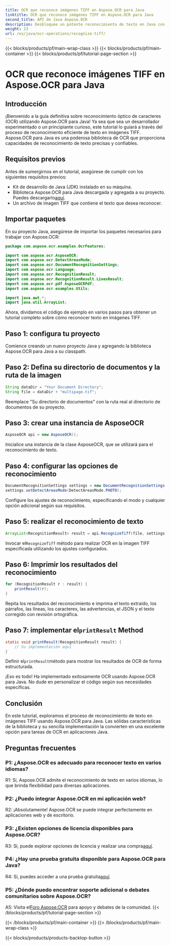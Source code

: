 ```yaml
---
title: OCR que reconoce imágenes TIFF en Aspose.OCR para Java
linktitle: OCR que reconoce imágenes TIFF en Aspose.OCR para Java
second_title: API de Java Aspose.OCR
description: Desbloquee un potente reconocimiento de texto en Java con Aspose.OCR. Reconozca texto sin esfuerzo en imágenes TIFF. Descárguelo ahora para disfrutar de una experiencia de OCR perfecta.
weight: 13
url: /es/java/ocr-operations/recognize-tiff/
---
```


{{< blocks/products/pf/main-wrap-class >}}
{{< blocks/products/pf/main-container >}}
{{< blocks/products/pf/tutorial-page-section >}}

# OCR que reconoce imágenes TIFF en Aspose.OCR para Java

## Introducción

¡Bienvenido a la guía definitiva sobre reconocimiento óptico de caracteres (OCR) utilizando Aspose.OCR para Java! Ya sea que sea un desarrollador experimentado o un principiante curioso, este tutorial lo guiará a través del proceso de reconocimiento eficiente de texto en imágenes TIFF. Aspose.OCR para Java es una poderosa biblioteca de OCR que proporciona capacidades de reconocimiento de texto precisas y confiables.

## Requisitos previos

Antes de sumergirnos en el tutorial, asegúrese de cumplir con los siguientes requisitos previos:

- Kit de desarrollo de Java (JDK) instalado en su máquina.
-  Biblioteca Aspose.OCR para Java descargada y agregada a su proyecto. Puedes descargarlo[aquí](https://releases.aspose.com/ocr/java/).
- Un archivo de imagen TIFF que contiene el texto que desea reconocer.

## Importar paquetes

En su proyecto Java, asegúrese de importar los paquetes necesarios para trabajar con Aspose.OCR:

```java
package com.aspose.ocr.examples.OcrFeatures;

import com.aspose.ocr.AsposeOCR;
import com.aspose.ocr.DetectAreasMode;
import com.aspose.ocr.DocumentRecognitionSettings;
import com.aspose.ocr.Language;
import com.aspose.ocr.RecognitionResult;
import com.aspose.ocr.RecognitionResult.LinesResult;
import com.aspose.ocr.pdf.AsposeOCRPdf;
import com.aspose.ocr.examples.Utils;

import java.awt.*;
import java.util.ArrayList;
```

Ahora, dividamos el código de ejemplo en varios pasos para obtener un tutorial completo sobre cómo reconocer texto en imágenes TIFF.

## Paso 1: configura tu proyecto

Comience creando un nuevo proyecto Java y agregando la biblioteca Aspose.OCR para Java a su classpath.

## Paso 2: Defina su directorio de documentos y la ruta de la imagen

```java
String dataDir = "Your Document Directory";
String file = dataDir + "multipage.tif";
```

Reemplace "Su directorio de documentos" con la ruta real al directorio de documentos de su proyecto.

## Paso 3: crear una instancia de AsposeOCR

```java
AsposeOCR api = new AsposeOCR();
```

Inicialice una instancia de la clase AsposeOCR, que se utilizará para el reconocimiento de texto.

## Paso 4: configurar las opciones de reconocimiento

```java
DocumentRecognitionSettings settings = new DocumentRecognitionSettings(2);
settings.setDetectAreasMode(DetectAreasMode.PHOTO);
```

Configure los ajustes de reconocimiento, especificando el modo y cualquier opción adicional según sus requisitos.

## Paso 5: realizar el reconocimiento de texto

```java
ArrayList<RecognitionResult> result = api.RecognizeTiff(file, settings);
```

 Invocar el`RecognizeTiff` método para realizar OCR en la imagen TIFF especificada utilizando los ajustes configurados.

## Paso 6: Imprimir los resultados del reconocimiento

```java
for (RecognitionResult r : result) {
    printResult(r);
}
```

Repita los resultados del reconocimiento e imprima el texto extraído, los párrafos, las líneas, los caracteres, las advertencias, el JSON y el texto corregido con revisión ortográfica.

##  Paso 7: implementar el`printResult` Method

```java
static void printResult(RecognitionResult result) {
    // Su implementación aquí
}
```

 Definir el`printResult`método para mostrar los resultados de OCR de forma estructurada.

¡Eso es todo! Ha implementado exitosamente OCR usando Aspose.OCR para Java. No dude en personalizar el código según sus necesidades específicas.

## Conclusión

En este tutorial, exploramos el proceso de reconocimiento de texto en imágenes TIFF usando Aspose.OCR para Java. Las sólidas características de la biblioteca y su sencilla implementación la convierten en una excelente opción para tareas de OCR en aplicaciones Java.

## Preguntas frecuentes

### P1: ¿Aspose.OCR es adecuado para reconocer texto en varios idiomas?

R1: Sí, Aspose.OCR admite el reconocimiento de texto en varios idiomas, lo que brinda flexibilidad para diversas aplicaciones.

### P2: ¿Puedo integrar Aspose.OCR en mi aplicación web?

R2: ¡Absolutamente! Aspose.OCR se puede integrar perfectamente en aplicaciones web y de escritorio.

### P3: ¿Existen opciones de licencia disponibles para Aspose.OCR?

 R3: Sí, puede explorar opciones de licencia y realizar una compra[aquí](https://purchase.aspose.com/buy).

### P4: ¿Hay una prueba gratuita disponible para Aspose.OCR para Java?

R4: Sí, puedes acceder a una prueba gratuita[aquí](https://releases.aspose.com/).

### P5: ¿Dónde puedo encontrar soporte adicional o debates comunitarios sobre Aspose.OCR?

 A5: Visita el[Foro Aspose.OCR](https://forum.aspose.com/c/ocr/16) para apoyo y debates de la comunidad.
{{< /blocks/products/pf/tutorial-page-section >}}

{{< /blocks/products/pf/main-container >}}
{{< /blocks/products/pf/main-wrap-class >}}

{{< blocks/products/products-backtop-button >}}
